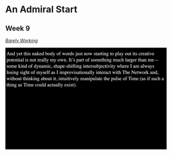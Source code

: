 # An Admiral Start
## Week 9

[*Barely Working*](https://github.com/bridieotoole/codewords/tree/master/week_09/Majortestbarelyworking23sept/)

![screenshot](majortest.jpg)
